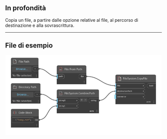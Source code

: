 ## In profondità
Copia un file, a partire dalle opzione relative al file, al percorso di destinazione e alla sovrascrittura.
___
## File di esempio

![CopyFile](./DSCore.IO.FileSystem.CopyFile_img.jpg)

